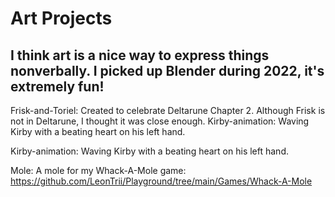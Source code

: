 # Art Projects 

## I think art is a nice way to express things nonverbally. I picked up Blender during 2022, it's extremely fun!

Frisk-and-Toriel: Created to celebrate Deltarune Chapter 2. Although Frisk is not in Deltarune, I thought it was close enough.
Kirby-animation: Waving Kirby with a beating heart on his left hand.

Kirby-animation: Waving Kirby with a beating heart on his left hand.

Mole: A mole for my Whack-A-Mole game: https://github.com/LeonTrii/Playground/tree/main/Games/Whack-A-Mole
